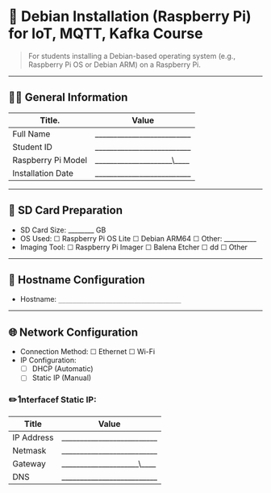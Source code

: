 # 🍓 Debian Installation (Raspberry Pi) for IoT, MQTT, Kafka Course

> For students installing a Debian-based operating system (e.g., Raspberry Pi OS or Debian ARM) on a Raspberry Pi.

---

## 🧑‍🎓 General Information

| Title.               | Value                                               |
| -------------------- | --------------------------------------------------- |
| Full Name            | \_\_\_\_\_\_\_\_\_\_\_\_\_\_\_\_\_\_\_\_\_\_\_\_\_\_|
| Student ID           | \_\_\_\_\_\_\_\_\_\_\_\_\_\_\_\_\_\_\_\_\_\_\_\_\__ |
| Raspberry Pi Model   | \_\_\_\_\_\_\_\_\_\_\_\_\_\_\_\_\_\_\_\_\_\\_\_\_\_ |
| Installation Date    | \_\_\_\_\_\_\_\_\_\_\_\_\_\_\__\_\_\_\_\_\_\_\_\_\_ |


---

## 💾 SD Card Preparation

- SD Card Size: ________ GB
- OS Used: ☐ Raspberry Pi OS Lite ☐ Debian ARM64 ☐ Other: __________
- Imaging Tool: ☐ Raspberry Pi Imager ☐ Balena Etcher ☐ dd ☐ Other

---

## 📛 Hostname Configuration

- Hostname: `__________________________________`

---

## 🌐 Network Configuration

- Connection Method: ☐ Ethernet ☐ Wi-Fi
- IP Configuration:
  - ☐ DHCP (Automatic)
  - ☐ Static IP (Manual)

### ✏️ Iืnterfacef Static IP:

| Title        | Value                                               |
| ------------ | --------------------------------------------------- |
| IP Address   | \_\_\_\_\_\_\_\_\_\_\_\_\_\_\_\_\_\_\_\_\_\_\_\_\_\_|
| Netmask      | \_\_\_\_\_\_\_\_\_\_\_\_\_\_\_\_\_\_\_\_\_\_\_\_\__ |
| Gateway      | \_\_\_\_\_\_\_\_\_\_\_\_\_\_\_\_\_\_\_\_\_\\_\_\_\_ |
| DNS          | \_\_\_\_\_\_\_\_\_\_\_\_\_\_\__\_\_\_\_\_\_\_\_\_\_ |

